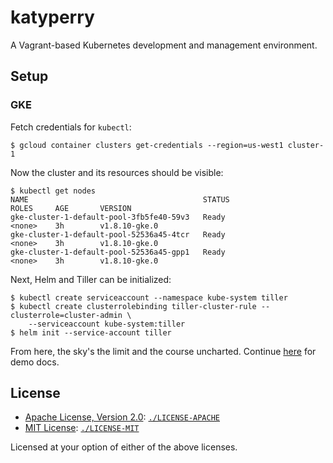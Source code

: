 # katyperry

A Vagrant-based Kubernetes development and management environment.

## Setup

### GKE

Fetch credentials for `kubectl`:

```shell
$ gcloud container clusters get-credentials --region=us-west1 cluster-1
```

Now the cluster and its resources should be visible:

```shell
$ kubectl get nodes
NAME                                       STATUS                     ROLES     AGE       VERSION
gke-cluster-1-default-pool-3fb5fe40-59v3   Ready                      <none>    3h        v1.8.10-gke.0
gke-cluster-1-default-pool-52536a45-4tcr   Ready                      <none>    3h        v1.8.10-gke.0
gke-cluster-1-default-pool-52536a45-gpp1   Ready                      <none>    3h        v1.8.10-gke.0
```

Next, Helm and Tiller can be initialized:

```shell
$ kubectl create serviceaccount --namespace kube-system tiller
$ kubectl create clusterrolebinding tiller-cluster-rule --clusterrole=cluster-admin \
    --serviceaccount kube-system:tiller
$ helm init --service-account tiller
```

From here, the sky's the limit and the course uncharted. Continue [here](demos/) for demo docs.

## License

 * [Apache License, Version 2.0][license-apache]: [`./LICENSE-APACHE`][license-apache-local]
 * [MIT License][license-mit]: [`./LICENSE-MIT`][license-mit-local]


Licensed at your option of either of the above licenses.

 [license-mit]: https://opensource.org/licenses/MIT
 [license-mit-local]: LICENSE-MIT
 [license-apache]: https://www.apache.org/licenses/LICENSE-2.0
 [license-apache-local]: LICENSE-APACHE
